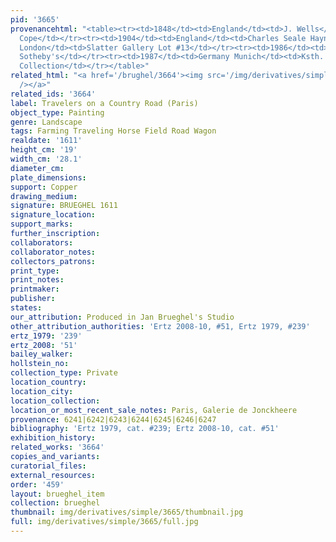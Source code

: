 ```yaml
---
pid: '3665'
provenancehtml: "<table><tr><td>1848</td><td>England</td><td>J. Wells</td></tr><tr><td>1872</td><td>England</td><td>Charles
  Cope</td></tr><tr><td>1904</td><td>England</td><td>Charles Seale Hayne</td></tr><tr><td>1952</td><td>England
  London</td><td>Slatter Gallery Lot #13</td></tr><tr><td>1986</td><td>England London</td><td>Sale
  Sotheby's</td></tr><tr><td>1987</td><td>Germany Munich</td><td>Ksth. Pkutta</td></tr><tr><td></td><td></td><td>Private
  Collection</td></tr></table>"
related_html: "<a href='/brughel/3664'><img src='/img/derivatives/simple/3664/thumbnail.jpg'
  /></a>"
related_ids: '3664'
label: Travelers on a Country Road (Paris)
object_type: Painting
genre: Landscape
tags: Farming Traveling Horse Field Road Wagon
realdate: '1611'
height_cm: '19'
width_cm: '28.1'
diameter_cm:
plate_dimensions:
support: Copper
drawing_medium:
signature: BRUEGHEL 1611
signature_location:
support_marks:
further_inscription:
collaborators:
collaborator_notes:
collectors_patrons:
print_type:
print_notes:
printmaker:
publisher:
states:
our_attribution: Produced in Jan Brueghel's Studio
other_attribution_authorities: 'Ertz 2008-10, #51, Ertz 1979, #239'
ertz_1979: '239'
ertz_2008: '51'
bailey_walker:
hollstein_no:
collection_type: Private
location_country:
location_city:
location_collection:
location_or_most_recent_sale_notes: Paris, Galerie de Jonckheere
provenance: 6241|6242|6243|6244|6245|6246|6247
bibliography: 'Ertz 1979, cat. #239; Ertz 2008-10, cat. #51'
exhibition_history:
related_works: '3664'
copies_and_variants:
curatorial_files:
external_resources:
order: '459'
layout: brueghel_item
collection: brueghel
thumbnail: img/derivatives/simple/3665/thumbnail.jpg
full: img/derivatives/simple/3665/full.jpg
---
```

